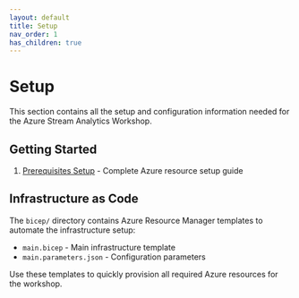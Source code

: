```yaml
---
layout: default
title: Setup
nav_order: 1
has_children: true
---
```


# Setup

This section contains all the setup and configuration information needed for the Azure Stream Analytics Workshop.

## Getting Started

1. [Prerequisites Setup](./prerequisites-setup.md) - Complete Azure resource setup guide

## Infrastructure as Code

The `bicep/` directory contains Azure Resource Manager templates to automate the infrastructure setup:

- `main.bicep` - Main infrastructure template
- `main.parameters.json` - Configuration parameters

Use these templates to quickly provision all required Azure resources for the workshop.
